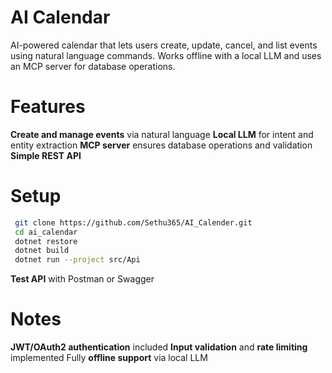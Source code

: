# AI Calendar

AI-powered calendar that lets users create, update, cancel, and list events using natural language commands. Works offline with a local LLM and uses an MCP server for database operations.

# Features

**Create and manage events** via natural language
**Local LLM** for intent and entity extraction
**MCP server** ensures database operations and validation
**Simple REST API**

# Setup

```bash
 git clone https://github.com/Sethu365/AI_Calender.git
 cd ai_calendar
 dotnet restore
 dotnet build
 dotnet run --project src/Api
```

**Test API** with Postman or Swagger

# Notes

**JWT/OAuth2 authentication** included
**Input validation** and **rate limiting** implemented
Fully **offline support** via local LLM